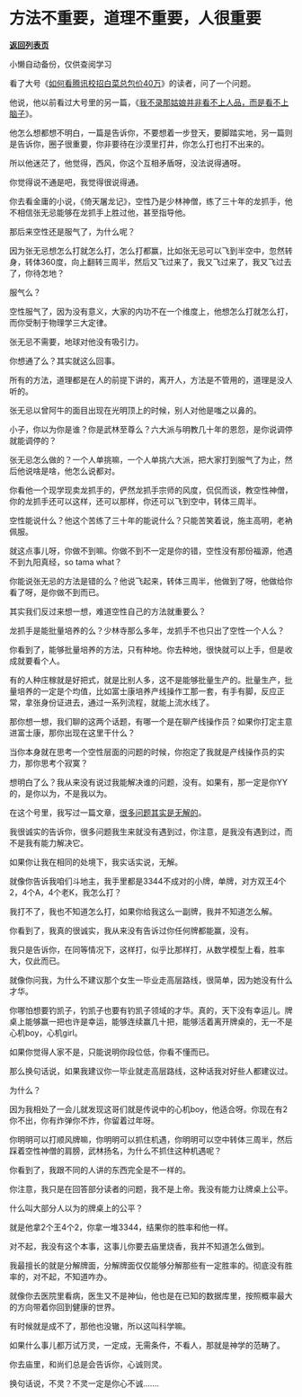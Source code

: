 # 方法不重要，道理不重要，人很重要

[**返回列表页**](/gzh/记忆承载3)

小懒自动备份，仅供查阅学习

看了大号《[如何看腾讯校招白菜总包价40万](http://mp.weixin.qq.com/s?__biz=MzU0MjYwNDU2Mw==&mid=2247501596&idx=1&sn=62fe1b014bbbd334a3153768618d1eea&chksm=fb1aab60cc6d22767161eb80adfa51451257ad104c7bb763bf0f9ed2c5ddc03fad3d76d91b26&scene=21#wechat_redirect)》的读者，问了一个问题。  

  

他说，他以前看过大号里的另一篇，《[我不录那姑娘并非看不上人品，而是看不上脑子](https://mp.weixin.qq.com/s?__biz=MzU0MjYwNDU2Mw==&mid=2247500675&idx=2&sn=9d9f21442653bb1e2b5e79dcbc933474&chksm=fb1aafffcc6d26e98da9066b384039b5cb786ac031228c7a816843bccba65c0a10ed3584370a&token=773774202&lang=zh_CN&scene=21#wechat_redirect)》。

  

他怎么想都想不明白，一篇是告诉你，不要想着一步登天，要脚踏实地，另一篇则是告诉你，圈子很重要，你非要待在沙漠里打井，你怎么打也打不出来的。

  

所以他迷茫了，他觉得，西风，你这个互相矛盾呀，没法说得通呀。  

  

你觉得说不通是吧，我觉得很说得通。  

  

你去看金庸的小说，《倚天屠龙记》，空性乃是少林神僧，练了三十年的龙抓手，他不相信张无忌能够在龙抓手上胜过他，甚至指导他。

  

那后来空性还是服气了，为什么呢？  

  

因为张无忌想怎么打就怎么打，怎么打都赢，比如张无忌可以飞到半空中，忽然转身，转体360度，向上翻转三周半，然后又飞过来了，我又飞过来了，我又飞过去了，你待怎地？

  

服气么？

  

空性服气了，因为没有意义，大家的内功不在一个维度上，他想怎么打就怎么打，而你受制于物理学三大定律。  

  

张无忌不需要，地球对他没有吸引力。  

  

你想通了么？其实就这么回事。  

  

所有的方法，道理都是在人的前提下讲的，离开人，方法是不管用的，道理是没人听的。  

  

张无忌以曾阿牛的面目出现在光明顶上的时候，别人对他是嗤之以鼻的。

  

小子，你以为你是谁？你是武林至尊么？六大派与明教几十年的恩怨，是你说调停就能调停的？

  

张无忌怎么做的？一个人单挑嘛，一个人单挑六大派，把大家打到服气了为止，然后他说啥是啥，他怎么说都对。  

  

你看他一个现学现卖龙抓手的，俨然龙抓手宗师的风度，侃侃而谈，教空性神僧，你的龙抓手还可以这样，还可以那样，你还可以飞到空中，转体三周半。  

  

空性能说什么？他这个苦练了三十年的能说什么？只能苦笑着说，施主高明，老衲佩服。

  

就这点事儿呀，你做不到嘛。你做不到不一定是你的错，空性没有那份福源，他遇不到九阳真经，so tama what？  

  

你能说张无忌的方法是错的么？他说飞起来，转体三周半，他做到了呀，他做给你看了呀，是你做不到而已。

  

其实我们反过来想一想，难道空性自己的方法就重要么？  

  

龙抓手是能批量培养的么？少林寺那么多年，龙抓手不也只出了空性一个人么？

  

你看到了，能够批量培养的方法，只有种地。你去种地，很快就可以上手，但是收成就要看个人。  

  

有的人种庄稼就是好把式，就是比别人多，这不是能够批量生产的。批量生产，批量培养的一定是个均值，比如富士康培养产线操作工那一套，有手有脚，反应正常，拿张身份证进去，通过一系列流程，就能上流水线了。

  

那你想一想，我们聊的这两个话题，有哪一个是在聊产线操作员？如果你打定主意进富士康，那你出现在这里干什么？  

  

当你本身就在思考一个空性层面的问题的时候，你抱定了我就是产线操作员的实力，那你思考个寂寞？  

  

想明白了么？我从来没有说过我能解决谁的问题，没有。如果有，那一定是你YY的，是你以为，不是我以为。

  

在这个号里，我写过一篇文章，[很多问题其实是无解的](http://mp.weixin.qq.com/s?__biz=MzU3NDc5Nzc0NQ==&mid=2247507611&idx=1&sn=44ba41a6efc1cdf7f8cb3c24d66188c3&chksm=fd2e7c45ca59f5539ce2b3667c1af0ae404d4a9b9d6f0a59c040e4e8bcf70869512f4059a33b&scene=21#wechat_redirect)。  

  

我很诚实的告诉你，很多问题我生来就没有遇到过，你注意，是我没有遇到过，而不是我有能力解决它。

  

如果你让我在相同的处境下，我实话实说，无解。

  

就像你告诉我咱们斗地主，我手里都是3344不成对的小牌，单牌，对方双王4个2，4个A，4个老K，我怎么打？  

  

我打不了，我也不知道怎么打，如果你给我这么一副牌，我并不知道怎么解。

  

你看到了，我真的很诚实，我从来没有告诉过你任何牌都能赢，没有。  

  

我只是告诉你，在同等情况下，这样打，似乎比那样打，从数学模型上看，胜率大，仅此而已。

  

就像你问我，为什么不建议那个女生一毕业走高层路线，很简单，因为她没有什么才华。  

  

你哪怕想要钓凯子，钓凯子也要有钓凯子领域的才华。真的，天下没有幸运儿。牌桌上能够赢一把也许是幸运，能够连续赢几十把，能够活着离开牌桌的，无一不是心机boy，心机girl。  

  

如果你觉得人家不是，只能说明你段位低，你看不懂而已。

  

那么换句话说，如果我建议你一毕业就走高层路线，这种话我对好些人都建议过。  

  

为什么？

  

因为我相处了一会儿就发现这哥们就是传说中的心机boy，他适合呀。你现在有2你不出，你有炸弹你不炸，你留着过年呀。

  

你明明可以打顺风牌嘛，你明明可以抓住机遇，你明明可以空中转体三周半，然后踩着空性神僧的肩膀，武林扬名，为什么不抓住这种机遇呢？  

  

你看到了，我跟不同的人讲的东西完全是不一样的。  

  

你注意，我只是在回答部分读者的问题，我不是上帝。我没有能力让牌桌上公平。  

  

什么叫大部分人以为的牌桌上的公平？

  

就是他拿2个王4个2，你拿一堆3344，结果你的胜率和他一样。

  

对不起，我没有这个本事，这事儿你要去庙里烧香，我并不知道怎么做到。  

  

我最擅长的就是分解牌面，分解牌面仅仅能够分解那些有一定胜率的。彻底没有胜率的，对不起，不知道咋办。

  

就像你去医院里看病，医生又不是神仙，他也是在已知的数据库里，按照概率最大的方向带着你回到健康的世界。  

  

有时候就是成不了，那他也没辙，所以这叫科学嘛。  

  

如果什么事儿都万试万灵，一定成，无需条件，不看人，那就是神学的范畴了。

  

你去庙里，和尚们总是会告诉你，心诚则灵。

  

换句话说，不灵？不灵一定是你心不诚.......


